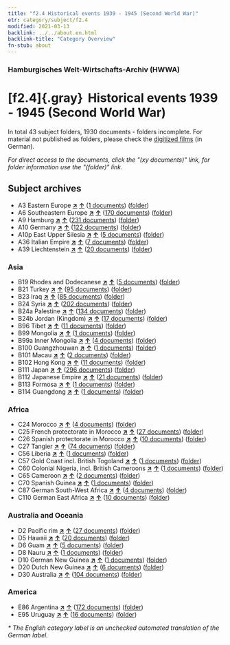 ```yaml
---
title: "f2.4 Historical events 1939 - 1945 (Second World War)"
etr: category/subject/f2.4
modified: 2021-03-13
backlink: ../../about.en.html
backlink-title: "Category Overview"
fn-stub: about
---
```


### Hamburgisches Welt-Wirtschafts-Archiv (HWWA)
# [f2.4]{.gray}&#8201; Historical events 1939 - 1945 (Second World War)&#160; 





In total 43 subject folders, 1930 documents - folders incomplete.
For material not published as folders, please check the [digitized films](/film/h1_sh) (in German).

_For direct access to the documents, click the "(xy documents)" link, for folder information use the "(folder)" link._

## Subject archives


- A3 Eastern Europe [**&nearr;**](../../../geo/i/140896/about.en.html "Eastern Europe (all folders)") [**&uarr;**](../../../geo/about.en.html#A3 "Country category system") (<a href="https://pm20.zbw.eu/dfgview/sh/140896,181361" title="about: Eastern Europe : Historical events 1939 - 1945 (Second World War)" target="_blank">1 documents</a>) ([folder](http://purl.org/pressemappe20/folder/sh/140896,181361))
- A6 Southeastern Europe [**&nearr;**](../../../geo/i/140900/about.en.html "Southeastern Europe (all folders)") [**&uarr;**](../../../geo/about.en.html#A6 "Country category system") (<a href="https://pm20.zbw.eu/dfgview/sh/140900,181361" title="about: Southeastern Europe : Historical events 1939 - 1945 (Second World War)" target="_blank">170 documents</a>) ([folder](http://purl.org/pressemappe20/folder/sh/140900,181361))
- A9 Hamburg [**&nearr;**](../../../geo/i/140905/about.en.html "Hamburg (all folders)") [**&uarr;**](../../../geo/about.en.html#A9 "Country category system") (<a href="https://pm20.zbw.eu/dfgview/sh/140905,181361" title="about: Hamburg : Historical events 1939 - 1945 (Second World War)" target="_blank">231 documents</a>) ([folder](http://purl.org/pressemappe20/folder/sh/140905,181361))
- A10 Germany [**&nearr;**](../../../geo/i/126128/about.en.html "Germany (all folders)") [**&uarr;**](../../../geo/about.en.html#A10 "Country category system") (<a href="https://pm20.zbw.eu/dfgview/sh/126128,181361" title="about: Germany : Historical events 1939 - 1945 (Second World War)" target="_blank">122 documents</a>) ([folder](http://purl.org/pressemappe20/folder/sh/126128,181361))
- A10p East Upper Silesia [**&nearr;**](../../../geo/i/140951/about.en.html "East Upper Silesia (all folders)") [**&uarr;**](../../../geo/about.en.html#A10p "Country category system") (<a href="https://pm20.zbw.eu/dfgview/sh/140951,181361" title="about: East Upper Silesia : Historical events 1939 - 1945 (Second World War)" target="_blank">5 documents</a>) ([folder](http://purl.org/pressemappe20/folder/sh/140951,181361))
- A36 Italian Empire [**&nearr;**](../../../geo/i/141012/about.en.html "Italian Empire (all folders)") [**&uarr;**](../../../geo/about.en.html#A36 "Country category system") (<a href="https://pm20.zbw.eu/dfgview/sh/141012,181361" title="about: Italian Empire : Historical events 1939 - 1945 (Second World War)" target="_blank">7 documents</a>) ([folder](http://purl.org/pressemappe20/folder/sh/141012,181361))
- A39 Liechtenstein [**&nearr;**](../../../geo/i/141016/about.en.html "Liechtenstein (all folders)") [**&uarr;**](../../../geo/about.en.html#A39 "Country category system") (<a href="https://pm20.zbw.eu/dfgview/sh/141016,181361" title="about: Liechtenstein : Historical events 1939 - 1945 (Second World War)" target="_blank">20 documents</a>) ([folder](http://purl.org/pressemappe20/folder/sh/141016,181361))

### Asia

- B19 Rhodes and Dodecanese [**&nearr;**](../../../geo/i/141106/about.en.html "Rhodes and Dodecanese (all folders)") [**&uarr;**](../../../geo/about.en.html#B19 "Country category system") (<a href="https://pm20.zbw.eu/dfgview/sh/141106,181361" title="about: Rhodes and Dodecanese : Historical events 1939 - 1945 (Second World War)" target="_blank">5 documents</a>) ([folder](http://purl.org/pressemappe20/folder/sh/141106,181361))
- B21 Turkey [**&nearr;**](../../../geo/i/141111/about.en.html "Turkey (all folders)") [**&uarr;**](../../../geo/about.en.html#B21 "Country category system") (<a href="https://pm20.zbw.eu/dfgview/sh/141111,181361" title="about: Turkey : Historical events 1939 - 1945 (Second World War)" target="_blank">95 documents</a>) ([folder](http://purl.org/pressemappe20/folder/sh/141111,181361))
- B23 Iraq [**&nearr;**](../../../geo/i/141113/about.en.html "Iraq (all folders)") [**&uarr;**](../../../geo/about.en.html#B23 "Country category system") (<a href="https://pm20.zbw.eu/dfgview/sh/141113,181361" title="about: Iraq : Historical events 1939 - 1945 (Second World War)" target="_blank">85 documents</a>) ([folder](http://purl.org/pressemappe20/folder/sh/141113,181361))
- B24 Syria [**&nearr;**](../../../geo/i/141114/about.en.html "Syria (all folders)") [**&uarr;**](../../../geo/about.en.html#B24 "Country category system") (<a href="https://pm20.zbw.eu/dfgview/sh/141114,181361" title="about: Syria : Historical events 1939 - 1945 (Second World War)" target="_blank">202 documents</a>) ([folder](http://purl.org/pressemappe20/folder/sh/141114,181361))
- B24a Palestine [**&nearr;**](../../../geo/i/141115/about.en.html "Palestine (all folders)") [**&uarr;**](../../../geo/about.en.html#B24a "Country category system") (<a href="https://pm20.zbw.eu/dfgview/sh/141115,181361" title="about: Palestine : Historical events 1939 - 1945 (Second World War)" target="_blank">134 documents</a>) ([folder](http://purl.org/pressemappe20/folder/sh/141115,181361))
- B24b Jordan (Kingdom) [**&nearr;**](../../../geo/i/141116/about.en.html "Jordan (Kingdom) (all folders)") [**&uarr;**](../../../geo/about.en.html#B24b "Country category system") (<a href="https://pm20.zbw.eu/dfgview/sh/141116,181361" title="about: Jordan (Kingdom) : Historical events 1939 - 1945 (Second World War)" target="_blank">17 documents</a>) ([folder](http://purl.org/pressemappe20/folder/sh/141116,181361))
- B96 Tibet [**&nearr;**](../../../geo/i/141259/about.en.html "Tibet (all folders)") [**&uarr;**](../../../geo/about.en.html#B96 "Country category system") (<a href="https://pm20.zbw.eu/dfgview/sh/141259,181361" title="about: Tibet : Historical events 1939 - 1945 (Second World War)" target="_blank">11 documents</a>) ([folder](http://purl.org/pressemappe20/folder/sh/141259,181361))
- B99 Mongolia [**&nearr;**](../../../geo/i/141261/about.en.html "Mongolia (all folders)") [**&uarr;**](../../../geo/about.en.html#B99 "Country category system") (<a href="https://pm20.zbw.eu/dfgview/sh/141261,181361" title="about: Mongolia : Historical events 1939 - 1945 (Second World War)" target="_blank">1 documents</a>) ([folder](http://purl.org/pressemappe20/folder/sh/141261,181361))
- B99a Inner Mongolia [**&nearr;**](../../../geo/i/141264/about.en.html "Inner Mongolia (all folders)") [**&uarr;**](../../../geo/about.en.html#B99a "Country category system") (<a href="https://pm20.zbw.eu/dfgview/sh/141264,181361" title="about: Inner Mongolia : Historical events 1939 - 1945 (Second World War)" target="_blank">4 documents</a>) ([folder](http://purl.org/pressemappe20/folder/sh/141264,181361))
- B100 Guangzhouwan [**&nearr;**](../../../geo/i/141266/about.en.html "Guangzhouwan (all folders)") [**&uarr;**](../../../geo/about.en.html#B100 "Country category system") (<a href="https://pm20.zbw.eu/dfgview/sh/141266,181361" title="about: Guangzhouwan : Historical events 1939 - 1945 (Second World War)" target="_blank">1 documents</a>) ([folder](http://purl.org/pressemappe20/folder/sh/141266,181361))
- B101 Macau [**&nearr;**](../../../geo/i/141267/about.en.html "Macau (all folders)") [**&uarr;**](../../../geo/about.en.html#B101 "Country category system") (<a href="https://pm20.zbw.eu/dfgview/sh/141267,181361" title="about: Macau : Historical events 1939 - 1945 (Second World War)" target="_blank">2 documents</a>) ([folder](http://purl.org/pressemappe20/folder/sh/141267,181361))
- B102 Hong Kong [**&nearr;**](../../../geo/i/141268/about.en.html "Hong Kong (all folders)") [**&uarr;**](../../../geo/about.en.html#B102 "Country category system") (<a href="https://pm20.zbw.eu/dfgview/sh/141268,181361" title="about: Hong Kong : Historical events 1939 - 1945 (Second World War)" target="_blank">11 documents</a>) ([folder](http://purl.org/pressemappe20/folder/sh/141268,181361))
- B111 Japan [**&nearr;**](../../../geo/i/141272/about.en.html "Japan (all folders)") [**&uarr;**](../../../geo/about.en.html#B111 "Country category system") (<a href="https://pm20.zbw.eu/dfgview/sh/141272,181361" title="about: Japan : Historical events 1939 - 1945 (Second World War)" target="_blank">296 documents</a>) ([folder](http://purl.org/pressemappe20/folder/sh/141272,181361))
- B112 Japanese Empire [**&nearr;**](../../../geo/i/141273/about.en.html "Japanese Empire (all folders)") [**&uarr;**](../../../geo/about.en.html#B112 "Country category system") (<a href="https://pm20.zbw.eu/dfgview/sh/141273,181361" title="about: Japanese Empire : Historical events 1939 - 1945 (Second World War)" target="_blank">21 documents</a>) ([folder](http://purl.org/pressemappe20/folder/sh/141273,181361))
- B113 Formosa [**&nearr;**](../../../geo/i/141274/about.en.html "Formosa (all folders)") [**&uarr;**](../../../geo/about.en.html#B113 "Country category system") (<a href="https://pm20.zbw.eu/dfgview/sh/141274,181361" title="about: Formosa : Historical events 1939 - 1945 (Second World War)" target="_blank">1 documents</a>) ([folder](http://purl.org/pressemappe20/folder/sh/141274,181361))
- B114 Guangdong [**&nearr;**](../../../geo/i/141275/about.en.html "Guangdong (all folders)") [**&uarr;**](../../../geo/about.en.html#B114 "Country category system") (<a href="https://pm20.zbw.eu/dfgview/sh/141275,181361" title="about: Guangdong : Historical events 1939 - 1945 (Second World War)" target="_blank">1 documents</a>) ([folder](http://purl.org/pressemappe20/folder/sh/141275,181361))

### Africa

- C24 Morocco [**&nearr;**](../../../geo/i/141356/about.en.html "Morocco (all folders)") [**&uarr;**](../../../geo/about.en.html#C24 "Country category system") (<a href="https://pm20.zbw.eu/dfgview/sh/141356,181361" title="about: Morocco : Historical events 1939 - 1945 (Second World War)" target="_blank">4 documents</a>) ([folder](http://purl.org/pressemappe20/folder/sh/141356,181361))
- C25 French protectorate in Morocco [**&nearr;**](../../../geo/i/141358/about.en.html "French protectorate in Morocco (all folders)") [**&uarr;**](../../../geo/about.en.html#C25 "Country category system") (<a href="https://pm20.zbw.eu/dfgview/sh/141358,181361" title="about: French protectorate in Morocco : Historical events 1939 - 1945 (Second World War)" target="_blank">27 documents</a>) ([folder](http://purl.org/pressemappe20/folder/sh/141358,181361))
- C26 Spanish protectorate in Morocco [**&nearr;**](../../../geo/i/141359/about.en.html "Spanish protectorate in Morocco (all folders)") [**&uarr;**](../../../geo/about.en.html#C26 "Country category system") (<a href="https://pm20.zbw.eu/dfgview/sh/141359,181361" title="about: Spanish protectorate in Morocco : Historical events 1939 - 1945 (Second World War)" target="_blank">10 documents</a>) ([folder](http://purl.org/pressemappe20/folder/sh/141359,181361))
- C27 Tangier [**&nearr;**](../../../geo/i/141360/about.en.html "Tangier (all folders)") [**&uarr;**](../../../geo/about.en.html#C27 "Country category system") (<a href="https://pm20.zbw.eu/dfgview/sh/141360,181361" title="about: Tangier : Historical events 1939 - 1945 (Second World War)" target="_blank">74 documents</a>) ([folder](http://purl.org/pressemappe20/folder/sh/141360,181361))
- C56 Liberia [**&nearr;**](../../../geo/i/141405/about.en.html "Liberia (all folders)") [**&uarr;**](../../../geo/about.en.html#C56 "Country category system") (<a href="https://pm20.zbw.eu/dfgview/sh/141405,181361" title="about: Liberia : Historical events 1939 - 1945 (Second World War)" target="_blank">1 documents</a>) ([folder](http://purl.org/pressemappe20/folder/sh/141405,181361))
- C57 Gold Coast incl. British Togoland [**&nearr;**](../../../geo/i/141406/about.en.html "Gold Coast incl. British Togoland (all folders)") [**&uarr;**](../../../geo/about.en.html#C57 "Country category system") (<a href="https://pm20.zbw.eu/dfgview/sh/141406,181361" title="about: Gold Coast incl. British Togoland : Historical events 1939 - 1945 (Second World War)" target="_blank">1 documents</a>) ([folder](http://purl.org/pressemappe20/folder/sh/141406,181361))
- C60 Colonial Nigeria, incl. British Cameroons [**&nearr;**](../../../geo/i/141409/about.en.html "Colonial Nigeria, incl. British Cameroons (all folders)") [**&uarr;**](../../../geo/about.en.html#C60 "Country category system") (<a href="https://pm20.zbw.eu/dfgview/sh/141409,181361" title="about: Colonial Nigeria, incl. British Cameroons : Historical events 1939 - 1945 (Second World War)" target="_blank">1 documents</a>) ([folder](http://purl.org/pressemappe20/folder/sh/141409,181361))
- C65 Cameroon [**&nearr;**](../../../geo/i/141410/about.en.html "Cameroon (all folders)") [**&uarr;**](../../../geo/about.en.html#C65 "Country category system") (<a href="https://pm20.zbw.eu/dfgview/sh/141410,181361" title="about: Cameroon : Historical events 1939 - 1945 (Second World War)" target="_blank">2 documents</a>) ([folder](http://purl.org/pressemappe20/folder/sh/141410,181361))
- C70 Spanish Guinea [**&nearr;**](../../../geo/i/141412/about.en.html "Spanish Guinea (all folders)") [**&uarr;**](../../../geo/about.en.html#C70 "Country category system") (<a href="https://pm20.zbw.eu/dfgview/sh/141412,181361" title="about: Spanish Guinea : Historical events 1939 - 1945 (Second World War)" target="_blank">1 documents</a>) ([folder](http://purl.org/pressemappe20/folder/sh/141412,181361))
- C87 German South-West Africa [**&nearr;**](../../../geo/i/141450/about.en.html "German South-West Africa (all folders)") [**&uarr;**](../../../geo/about.en.html#C87 "Country category system") (<a href="https://pm20.zbw.eu/dfgview/sh/141450,181361" title="about: German South-West Africa : Historical events 1939 - 1945 (Second World War)" target="_blank">4 documents</a>) ([folder](http://purl.org/pressemappe20/folder/sh/141450,181361))
- C110 German East Africa [**&nearr;**](../../../geo/i/141471/about.en.html "German East Africa (all folders)") [**&uarr;**](../../../geo/about.en.html#C110 "Country category system") (<a href="https://pm20.zbw.eu/dfgview/sh/141471,181361" title="about: German East Africa : Historical events 1939 - 1945 (Second World War)" target="_blank">10 documents</a>) ([folder](http://purl.org/pressemappe20/folder/sh/141471,181361))

### Australia and Oceania

- D2 Pacific rim [**&nearr;**](../../../geo/i/141593/about.en.html "Pacific rim (all folders)") [**&uarr;**](../../../geo/about.en.html#D2 "Country category system") (<a href="https://pm20.zbw.eu/dfgview/sh/141593,181361" title="about: Pacific rim : Historical events 1939 - 1945 (Second World War)" target="_blank">27 documents</a>) ([folder](http://purl.org/pressemappe20/folder/sh/141593,181361))
- D5 Hawaii [**&nearr;**](../../../geo/i/141595/about.en.html "Hawaii (all folders)") [**&uarr;**](../../../geo/about.en.html#D5 "Country category system") (<a href="https://pm20.zbw.eu/dfgview/sh/141595,181361" title="about: Hawaii : Historical events 1939 - 1945 (Second World War)" target="_blank">20 documents</a>) ([folder](http://purl.org/pressemappe20/folder/sh/141595,181361))
- D6 Guam [**&nearr;**](../../../geo/i/141598/about.en.html "Guam (all folders)") [**&uarr;**](../../../geo/about.en.html#D6 "Country category system") (<a href="https://pm20.zbw.eu/dfgview/sh/141598,181361" title="about: Guam : Historical events 1939 - 1945 (Second World War)" target="_blank">5 documents</a>) ([folder](http://purl.org/pressemappe20/folder/sh/141598,181361))
- D8 Nauru [**&nearr;**](../../../geo/i/141599/about.en.html "Nauru (all folders)") [**&uarr;**](../../../geo/about.en.html#D8 "Country category system") (<a href="https://pm20.zbw.eu/dfgview/sh/141599,181361" title="about: Nauru : Historical events 1939 - 1945 (Second World War)" target="_blank">1 documents</a>) ([folder](http://purl.org/pressemappe20/folder/sh/141599,181361))
- D10 German New Guinea [**&nearr;**](../../../geo/i/141601/about.en.html "German New Guinea (all folders)") [**&uarr;**](../../../geo/about.en.html#D10 "Country category system") (<a href="https://pm20.zbw.eu/dfgview/sh/141601,181361" title="about: German New Guinea : Historical events 1939 - 1945 (Second World War)" target="_blank">1 documents</a>) ([folder](http://purl.org/pressemappe20/folder/sh/141601,181361))
- D20 Dutch New Guinea [**&nearr;**](../../../geo/i/141619/about.en.html "Dutch New Guinea (all folders)") [**&uarr;**](../../../geo/about.en.html#D20 "Country category system") (<a href="https://pm20.zbw.eu/dfgview/sh/141619,181361" title="about: Dutch New Guinea : Historical events 1939 - 1945 (Second World War)" target="_blank">6 documents</a>) ([folder](http://purl.org/pressemappe20/folder/sh/141619,181361))
- D30 Australia [**&nearr;**](../../../geo/i/141621/about.en.html "Australia (all folders)") [**&uarr;**](../../../geo/about.en.html#D30 "Country category system") (<a href="https://pm20.zbw.eu/dfgview/sh/141621,181361" title="about: Australia : Historical events 1939 - 1945 (Second World War)" target="_blank">104 documents</a>) ([folder](http://purl.org/pressemappe20/folder/sh/141621,181361))

### America

- E86 Argentina [**&nearr;**](../../../geo/i/141692/about.en.html "Argentina (all folders)") [**&uarr;**](../../../geo/about.en.html#E86 "Country category system") (<a href="https://pm20.zbw.eu/dfgview/sh/141692,181361" title="about: Argentina : Historical events 1939 - 1945 (Second World War)" target="_blank">172 documents</a>) ([folder](http://purl.org/pressemappe20/folder/sh/141692,181361))
- E95 Uruguay [**&nearr;**](../../../geo/i/141695/about.en.html "Uruguay (all folders)") [**&uarr;**](../../../geo/about.en.html#E95 "Country category system") (<a href="https://pm20.zbw.eu/dfgview/sh/141695,181361" title="about: Uruguay : Historical events 1939 - 1945 (Second World War)" target="_blank">16 documents</a>) ([folder](http://purl.org/pressemappe20/folder/sh/141695,181361))


_* The English category label is an unchecked automated translation of the German label._

